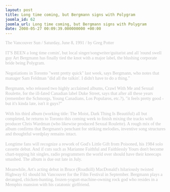 ```yaml
---
layout: post
title: Long time coming, but Bergmann signs with Polygram
joomla_id: 62
joomla_url: Long time coming, but Bergmann signs with Polygram
date: 2008-05-27 00:09:39.000000000 +00:00
---
```

<span style="color: #c0c0c0"><span style="font-family: 'book antiqua', palatino">The Vancouver Sun / Saturday, June 8, 1991 / by Greg Potter<br /><br />IT'S BEEN a long time comin', but local singer/songwriter/guitarist and all 'round swell guy Art Bergmann has finally tied the knot with a major label, the blushing corporate bride being Polygram.<br /><br />Negotiations in Toronto &quot;went pretty quick&quot; last week, says Bergmann, who notes that manager Sam Feldman &quot;did all the talkin'. I didn't have to do a thing.&quot;<br /><br />Bergmann, who released two highly acclaimed albums, Crawl With Me and Sexual Roulette, for the ill-fated Canadian label Duke Street, says that after all these years (remember the Schmorgs, Young Canadians, Los Popularos, etc.?), &quot;it feels pretty good - but it's kinda late, isn't it guys?&quot;<br /><br />With his third album (working title: The Moist, Dark Thing Is Beautiful) all but completed, he returns to Toronto this coming week to finish mixing the tracks with producer Chris Wardman (who likewise produced Sexual Roulette). A rough mix of the album confirms that Bergmann's penchant for striking melodies, inventive song structures and thoughtful wordplay remains intact.<br /><br />Longtime fans will recognize a rework of God's Little Gift from Poisoned, his 1984 solo cassette debut. And if cuts such as Marianne Faithful and Faithlessly Yours don't become chart-topping hit singles, radio programmers the world over should have their kneecaps smashed. The album is due out late in July.<br /><br />Meanwhile, Art's acting debut in Bruce (Roadkill) MacDonald's hilariously twisted Highway 61 should hit Vancouver for the Film Festival in September. Bergmann plays a deranged, chicken-hunting, frozen-yogurt-machine-owning rock god who resides in a Memphis mansion with his catatonic girlfriend.<br /></span></span>
